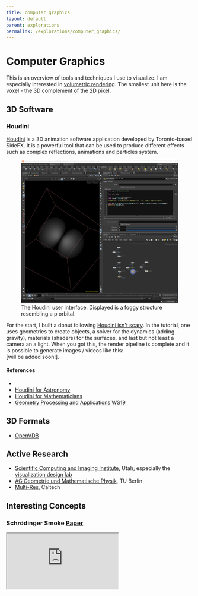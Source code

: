 ```yaml
---
title: computer graphics
layout: default
parent: explorations
permalink: /explorations/computer_graphics/
---
```


# Computer Graphics

This is an overview of tools and techniques I use to visualize.
I am especially interested in [volumetric rendering](https://en.wikipedia.org/wiki/Volume_rendering).
The smallest unit here is the voxel - the 3D complement of the 2D pixel.


## 3D Software

### Houdini

[Houdini](https://www.sidefx.com/products/houdini/) is a 3D animation software application developed by Toronto-based SideFX.
It is a powerful tool that can be used to produce different effects such as complex reflections, animations and particles system.

<div class="image-container">
<figure>
    <img src="img/22-05-29_screenshot.png" alt="The Houdini user interface. Displayed is a foggy structure resembling a p orbital.">
    <figcaption>The Houdini user interface. Displayed is a foggy structure resembling a p orbital.</figcaption>
</figure>
</div>

For the start, I built a donut following [Houdini isn't scary](https://www.sidefx.com/tutorials/houdini-isnt-scary-part-1-basics/).
In the tutorial, one uses geometries to create objects, a solver for the dynamics (adding gravity), materials (shaders) for the surfaces, and last but not least a camera an a light.
When you got this, the render pipeline is complete and it is possible to generate images / videos like this:  
[will be added soon!].



#### References

* 
* [Houdini for Astronomy](http://www.ytini.com/)
* [Houdini for Mathematicians](http://wordpress.discretization.de/houdini/)
* [Geometry Processing and Applications WS19](http://wordpress.discretization.de/geometryprocessingandapplicationsws19/)


## 3D Formats

* [OpenVDB](https://www.openvdb.org/)


## Active Research

* [Scientific Computing and Imaging Institute](http://www.sci.utah.edu/), Utah; especially the [visualization design lab](https://vdl.sci.utah.edu/blog/)
* [AG Geometrie und Mathematische Physik](https://www.math.tu-berlin.de/arbeitsgruppen/ag_geometrie_und_mathematische_physik/mitarbeiter/), TU Berlin
* [Multi-Res](https://www.multires.caltech.edu/), Caltech


## Interesting Concepts

### Schrödinger Smoke [Paper](http://multires.caltech.edu/pubs/SchrodingersSmoke.pdf)

<div class="iframe-container">
<iframe src="https://www.youtube.com/embed/5C9BLAXCe1I" allowfullscreen></iframe>
</div>
